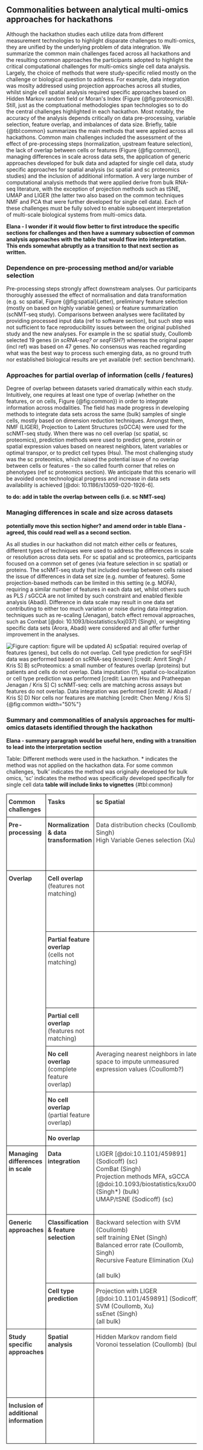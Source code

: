## Commonalities between analytical multi-omics approaches for hackathons

Although the hackathon studies each utilize data from different measurement technologies to highlight disparate challenges to multi-omics, they are unified by the underlying problem of data integration. We summarize the common main challenges faced across all hackathons and the resulting common approaches the participants adopted  to highlight the critical computational challenges for multi-omics single cell data analysis. Largely, the choice of methods that were study-specific relied mostly on the challenge or biological question to address. For example, data integration was moslty addressed using projection approaches across all studies, whilst single cell spatial analysis required specific approaches based on Hidden Markov random field or Moran's Index (Figure {@fig:proteomics}B). Still, just as the comptuational methodologies span technologies so to do the central challenges highlighted in each hackathon. Most notably, the accuracy of the analysis depends critically on data pre-processing, variable selection, feature overlap, and imbalances of data size. Briefly, table {@tbl:common} summarizes the main methods that were applied across all hackathons. Common main challenges included the assessment of the effect of pre-processing steps (normalization, upstream feature selection), the lack of overlap between cells or features (Figure {@fig:common}), managing differences in scale across data sets, the application of generic approaches developed for bulk data and adapted for single cell data, study specific approaches for spatial analysis (sc spatial and sc proteomics studies) and the inclusion of additional information. A very large number of computational analysis methods that were applied derive from bulk RNA-seq literature, with the exception of projection methods such as tSNE, UMAP and LIGER (the latter two also based on the common techniques NMF and PCA that were further developed for single cell data). Each of these challenges must be fully solved to enable subsequent interpretation of multi-scale biological systems from multi-omics data.

<!--
 - **Table** describes method, foundation in the context of previous bulk and single cell literature, and technology dependence
    - Attempts to tweak existing methods and challenges associated in hackathons
    - List methods that are either technology dependent (e.g. spatial) vs universal and how to choose them
-->

**Elana - I wonder if it would flow better to first introduce the specific sections for challenges and then have a summary subsection of common analysis approaches with the table that would flow into interpretation. This ends somewhat abruptly as a transition to that next section as written.**

### Dependence on pre-processing method and/or variable selection
Pre-processing steps strongly affect downstream analyses. Our participants thoroughly assessed the effect of normalisation and data transformation (e.g. sc spatial, Figure {@fig:spatial}Letter), preliminary feature selection (mostly on based on highly variable genes) or feature summarization (scNMT-seq study). Comparisons between analyses were facilitated by providing processed input data (ref to software section), but such step was not sufficient to face reproducibility issues between the original published study and the new analyses. For example in the sc spatial study, Coullomb selected 19 genes (*in scRNA-seq? or seqFISH?*) whereas the original paper (incl ref) was based on 47 genes. No consensus was reached regarding what was the best way to process such emerging data, as no ground truth nor established biological results are yet available (ref: section benchmark).


### Approaches for partial overlap of information (cells / features)
Degree of overlap between datasets varied dramatically within each study. Intuitively, one requires at least one type of overlap (whether on the features, or on cells, Figure {@fig:common}) in order to integrate information across modalities. The field has made progress in developing methods to integrate data sets across the same (bulk) samples of single cells, mostly based on dimension reduction techniques. Amongst them, NMF (LIGER), Projection to Latent Structures (sGCCA) were used for the scNMT-seq study. When there was no cell overlap (sc spatial, sc proteomics), prediction methods were used to predict gene, protein or spatial expression values based on nearest neighbors, latent variables or optimal transpor, or to predict cell types (Hsu). The most challenging study was the sc proteomics, which raised the potential issue of no overlap between cells or features - the so called fourth corner that relies on phenotypes (ref sc proteomics section). We anticipate that this scenario will be avoided once technological progress and increase in data sets availability is achieved [@doi: 10.1186/s13059-020-1926-6].

**to do: add in table the overlap between cells (i.e. sc NMT-seq)**

<!--
- Overlap in each study
  - seqFish: same features but not cells; scProt: same proteins, not cells but similar patients; scNMT-seq: same cells but not features
  - How it was solved (Table)
- Anchoring information across datasets or studies is needed (Figure)
- Incorporation of existing biological knowledge
  - ‘From discovery to detection’ (Meuleman + debrief), time is ripe to include more knowledge in our data driven approaches
- Challenge: Partial cell overlap (but no features matching) and No overlap were not addressed
-->

### Managing differences in scale and size across datasets
**potentially move this section higher? and amend order in table** **Elana - agreed, this could read well as a second section.**

As all studies in our hackathon did not match either cells or features, different types of techniques were used to address the differences in scale or resolution across data sets. For sc spatial and sc proteomics, participants focused on a common set of genes (via feature selection in sc spatial) or proteins. The scNMT-seq study that included overlap between cells raised the issue of differences in data set size (e.g. number of features). Some projection-based methods can be limited in this setting (e.g. MOFA), requiring a similar number of features in each data set, whilst others such as PLS / sGCCA are not limited by such constraint and enabled flexible analysis (Abadi). Difference in data scale may result in one data set contributing to either too much variation or noise during data integration. techniques such as re-scaling (Jenagan), batch effect removal approaches, such as Combat [@doi: 10.1093/biostatistics/kxj037] (Singh), or weighting specific data sets (Arora, Abadi) were considered and all offer further improvement in the analyses.


![Figure caption: **figure will be updated**
A) scSpatial: required overlap of features (genes), but cells do not overlap. Cell type prediction for seqFISH data was performed based on scRNA-seq (known) [credit: Amrit Singh / Kris S]
B) scProteomics: a small number of features overlap (proteins) but patients and cells do not overlap. Data imputation (?), spatial co-localization or cell type prediction was performed   [credit: Lauren Hsu and Pratheepan Jenagan / Kris S]
C) scNMT-seq: cells are matching across assays but features do not overlap. Data integration was performed [credit: Al Abadi / Kris S]
D) Nor cells nor features are matching  [credit: Chen Meng / Kris S]](images/summary_fig_person.png){@fig:common width="50%"}

### Summary and commonalities of analysis approaches for multi-omics datasets identified through the hackathon

**Elana - summary paragraph would be useful here, ending with a transition to lead into the interpretation section**

Table: Different methods were used in the hackathon. * indicates the method was not applied on the hackathon data. For some common challenges, ‘bulk’ indicates the method was originally developed for bulk omics, 'sc’ indicates the method was specifically developed specifically for single cell data **table will include links to vignettes** {#tbl:common}

<style type="text/css">
  .tg {
    border-collapse: collapse;
    border-spacing: 0;
    background-color: #ffffff;
    color: #333333;
  }
  .tg td {
    border-color: black;
    border-style: solid;
    border-width: 1px;
    overflow: hidden;
    padding: 10px 5px;
    word-break: normal;
    text-align: left;
    vertical-align: top
  }
  .tg th {
    border-color: black;
    border-style: solid;
    border-width: 1px;
    overflow: hidden;
    padding: 10px 5px;
    word-break: normal;
    text-align: left;
    vertical-align: top
  }
  .tg .tg-bold {
    font-weight: bold;
  }
</style>
<table class="tg">
  <thead>
    <tr>
      <th class="tg-bold">Common challenges</th>
      <th class="tg-bold">Tasks</th>
      <th class="tg-bold">sc Spatial</th>
      <th class="tg-bold">sc targeted proteomics</th>
      <th class="tg-bold">sc NMT-seq</th>
    </tr>
  </thead>
  <tbody>
    <tr>
      <td class="tg-bold">Pre-processing</td>
      <td class="tg-bold">Normalization & data transformation</td>
      <td>Data distribution checks (Coullomb, Singh)<br>
        High Variable Genes selection (Xu)
      </td>
      <td>Variance Stabilization Normalisation [@doi:10.1093/bioinformatics/18.suppl_1.s96] (Meng)<br>
        Arcsinh transformation (Jeganathan).<br>
        Inverse transformation (Jenagan)<br>
        Selection of patients (Jenagan)
      </td>
      <td>Summaries of DNA measurements (input data provided in hackathon)</td>
    </tr>
    <tr>
      <td class="tg-bold" rowspan="6">Overlap</td>
      <td><b>Cell overlap</b><br>
        (features not matching)
      </td>
      <td></td>
      <td></td>
      <td>
        <b>Dimension reduction and projection methods:</b><br>
        LIGER [@doi:10.1101/459891] (Welch) (sc)<br>
        sGCCA [@doi:10.1093/biostatistics/kxu001] (Abadi) (bulk)<br>
      </td>
    </tr>
    <tr>
      <td>
        <b>Partial feature overlap</b><br>
        (cells not matching)
      </td>
      <td></td>
      <td>
        <b>Imputation:</b><br>
        Direct inversion with latent variables (Sankaran)<br>
        Optimal transport to predict protein expression (Lin)<br>
        K Nearest Neighbor averaging (Jenathan*)</span><br>
        <br>
        <b>No imputation:</b><br>
        Biological Network Interaction (Foster*)
      </td>
      <td></td>
    </tr>
    <tr>
      <td><b>Partial cell overlap</b><br>
        (features not matching)
      </td>
      <td></td>
      <td>Multi block PCA [@doi:10.18129/B9.bioc.mogsa] (Meng*)</td>
      <td></td>
    </tr>
    <tr>
      <td><b>No cell overlap</b><br>
        (complete feature overlap)
      </td>
      <td>Averaging nearest neighbors in latent space to impute unmeasured expression values (Coullomb?)</td>
      <td>Transfer cell type label with Random Forest (Hsu)</td>
      <td>LIGER [@doi:10.1101/459891] (Welch)</td>
    </tr>
    <tr>
      <td><b>No cell overlap</b><br>
        (partial feature overlap)
      </td>
      <td></td>
      <td>
        Topic modeling to predict cell spatial co-location or spatial expression (Jenathan, partial feature overlap)<br>
      </td>
      <td></td>
    </tr>
    <tr>
      <td class="tg-bold">No overlap</td>
      <td></td>
      <td>RLQ [@doi:10.1890/13-0196.1] (Chen*)</td>
      <td></td>
    </tr>
    <tr>
      <td class="tg-bold">
        Managing differences in scale<br>
      </td>
      <td class="tg-bold">
        Data integration
      </td>
      <td>
        LIGER [@doi:10.1101/459891] (Sodicoff) (sc)<br>
        ComBat (Singh)<br>
        Projection methods MFA, sGCCA [@doi:10.1093/biostatistics/kxu001] (Singh*) (bulk)<br>
        UMAP/tSNE (Sodicoff) (sc)
      </td>
      <td>
        Multi-block PCA [@doi:10.18129/B9.bioc.mogsa]<br>
        Weighting matrices based on their similarities: STATIS, MFA (Chen*)(bulk)<br>
        Scale MIBI-TOF to the range of CyTOF values (Jenagan)
      </td>
      <td>
        LIGER [@doi:10.1101/459891] (Welch) (sc)<br>
        Projection method sGCCA [@doi:10.1093/biostatistics/kxu001] (Abadi) (bulk)<br>
        Multi Omics Supervised Integrative Clustering with weights (Arora) (bulk)
      </td>
    </tr>
    <tr>
      <td class="tg-bold" rowspan="2">
        Generic approaches
      </td>
      <td class="tg-bold">
        Classification &amp; feature selection
      </td>
      <td>
        Backward selection with SVM (Coullomb)<br>
        self training ENet (Singh)<br>
        Balanced error rate (Coullomb, Singh)<br>
        Recursive Feature Elimination (Xu)<br>
        <br>
        (all bulk)</span>
      </td>
      <td></td>
      <td>
        Multi Omics Supervised Integrative Clustering (Arora) (bulk)<br>
        Lasso penalization in regression-type models (bulk)
      </td>
    </tr>
    <tr>
      <td class="tg-bold">Cell type prediction</td>
      <td>Projection with LIGER [@doi:10.1101/459891] (Sodicoff)<br>
        SVM (Coullomb, Xu)<br>
        ssEnet (Singh)<br>
        (all bulk)
      </td>
      <td></td>
      <td></td>
    </tr>
    <tr>
      <td class="tg-bold">Study specific approaches</td>
      <td class="tg-bold">Spatial analysis</td>
      <td>Hidden Markov random field<br>
        Voronoi tesselation (Coullomb) (bulk)
      </td>
      <td>Spatial autocorrelation with Moran's Index (Hsu, Lin)<br>
        <br>
        Selection of spatial discriminative features:<br>
        Moran's Index, NN correlation, Cell type, interaction composition, L function (Lin)<br>
        <br>
        (all bulk?)</span>
      </td>
      <td></td>
    </tr>
    <tr>
      <td class="tg-bold">Inclusion of additional information</td>
      <td></td>
      <td></td>
      <td>Survival prediction: Cox regression based on spatial features (Lin)</span></td>
      <td>Include annotated hypersensitive sites index to anchor new/unseen data from DNase-seq, (sc)ATAC-seq, scNMT-seq, for <em>de novo</em> peak calling (Meuleman*) (bulk)
      </td>
    </tr>
  </tbody>
</table>
